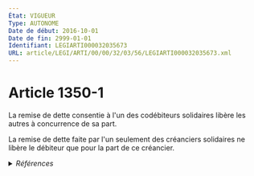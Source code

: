 ```yaml
---
État: VIGUEUR
Type: AUTONOME
Date de début: 2016-10-01
Date de fin: 2999-01-01
Identifiant: LEGIARTI000032035673
URL: article/LEGI/ARTI/00/00/32/03/56/LEGIARTI000032035673.xml
---
```


<h1>Article 1350-1</h1>

La remise de dette consentie à l'un des codébiteurs solidaires libère les autres
à concurrence de sa part.<br />

La remise de dette faite par l'un seulement des créanciers solidaires ne libère
le débiteur que pour la part de ce créancier.


<details>
  <summary><em>Références</em></summary>

  <h2>Articles faisant référence à l'article</h2>
  
  <ul>
    <li>
      <a href="https://legal.tricoteuses.fr//redirection/LEGIARTI000032006593?vers=git&vers=legifrance">Ordonnance n° 2016-131 du 10 février 2016 portant réforme du droit des contrats, du régime général et de la preuve des obligations - article 3 ENTIEREMENT_MODIF</a> CREE source
    </li>
  </ul>
  
  <h2>Références faites par l'article</h2>
  
  <ul>
    <li>
      2016-02-10 CREE cible <a href="https://legal.tricoteuses.fr//redirection/LEGIARTI000032006593?vers=git&vers=legifrance">Ordonnance n° 2016-131 du 10 février 2016 portant réforme du droit des contrats, du régime général et de la preuve des obligations - article 3 ENTIEREMENT_MODIF</a>
    </li>
    <li>
      2999-01-01 CONCORDANCE source <a href="https://legal.tricoteuses.fr//redirection/LEGIARTI000006437440?vers=git&vers=legifrance">Code civil - article 1285 AUTONOME ABROGE, en vigueur du 1804-03-21 au 2016-10-01</a>
    </li>
  </ul>
</details>
